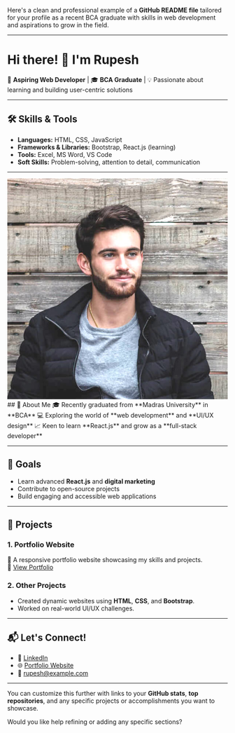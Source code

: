 Here's a clean and professional example of a **GitHub README file** tailored for your profile as a recent BCA graduate with skills in web development and aspirations to grow in the field.

---

# Hi there! 👋 I'm Rupesh  

🌟 **Aspiring Web Developer** | 🎓 **BCA Graduate** | 💡 Passionate about learning and building user-centric solutions  

---

## 🛠️ Skills & Tools  
- **Languages:** HTML, CSS, JavaScript  
- **Frameworks & Libraries:** Bootstrap, React.js (learning)  
- **Tools:** Excel, MS Word, VS Code  
- **Soft Skills:** Problem-solving, attention to detail, communication  

---
<img src="./my-profile-img.jpg">
## 🌟 About Me  
🎓 Recently graduated from **Madras University** in **BCA**  
💻 Exploring the world of **web development** and **UI/UX design**  
📈 Keen to learn **React.js** and grow as a **full-stack developer**  

---

## 🚀 Goals  
- Learn advanced **React.js** and **digital marketing**  
- Contribute to open-source projects  
- Build engaging and accessible web applications  

---

## 📂 Projects  
### 1. **Portfolio Website**  
🚀 A responsive portfolio website showcasing my skills and projects.  
🔗 [View Portfolio](#)  

### 2. **Other Projects**  
- Created dynamic websites using **HTML**, **CSS**, and **Bootstrap**.  
- Worked on real-world UI/UX challenges.  

---

## 📬 Let's Connect!  
- 💼 [LinkedIn](#)  
- 🌐 [Portfolio Website](#)  
- 📧 rupesh@example.com  

---

You can customize this further with links to your **GitHub stats**, **top repositories**, and any specific projects or accomplishments you want to showcase.

Would you like help refining or adding any specific sections?
